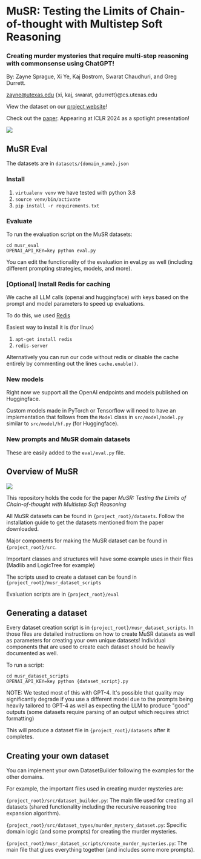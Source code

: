 # MuSR: Testing the Limits of Chain-of-thought with Multistep Soft Reasoning

### Creating murder mysteries that require multi-step reasoning with commonsense using ChatGPT!
By: Zayne Sprague, Xi Ye, Kaj Bostrom, Swarat Chaudhuri, and Greg Durrett.

zayne@utexas.edu {xi, kaj, swarat, gdurrett}@cs.utexas.edu

View the dataset on our [project website](https://zayne-sprague.github.io/MuSR/)!

Check out the [paper](https://arxiv.org/abs/2310.16049). Appearing at ICLR 2024 as a spotlight presentation!

<image src="./imgs/logo.png"></image>

## MuSR Eval

The datasets are in `datasets/{domain_name}.json`

### Install

1. `virtualenv venv` we have tested with python 3.8
2. `source venv/bin/activate`
3. `pip install -r requirements.txt`

### Evaluate


To run the evaluation script on the MuSR datasets:
```shell
cd musr_eval
OPENAI_API_KEY=key python eval.py
```

You can edit the functionality of the evaluation in eval.py as well (including different prompting strategies, models, and more).

### [Optional] Install Redis for caching  

We cache all LLM calls (openai and huggingface) with keys based on the prompt and model parameters to speed up evaluations.

To do this, we used [Redis](https://redis.io/docs/clients/python/)

Easiest way to install it is (for linux)
1. `apt-get install redis`
2. `redis-server`

Alternatively you can run our code without redis or disable the cache entirely by commenting out the lines `cache.enable()`.

### New models

Right now we support all the OpenAI endpoints and models published on Huggingface.  

Custom models made in PyTorch or Tensorflow will need to have an implementation that follows from the `Model` class in `src/model/model.py` similar to `src/model/hf.py` (for Huggingface).  

### New prompts and MuSR domain datasets

These are easily added to the `eval/eval.py` file.


## Overview of MuSR

<image src="./imgs/system_diagram.png"></image>


This repository holds the code for the paper _MuSR: Testing the Limits of Chain-of-thought with Multistep Soft Reasoning_

All MuSR datasets can be found in `{project_root}/datasets`. Follow the installation guide to get the datasets mentioned from the paper downloaded.

Major components for making the MuSR dataset can be found in `{project_root}/src`.  

Important classes and structures will have some example uses in their files (Madlib and LogicTree for example)

The scripts used to create a dataset can be found in `{project_root}/musr_dataset_scripts`

Evaluation scripts are in `{project_root}/eval`


## Generating a dataset

Every dataset creation script is in `{project_root}/musr_dataset_scripts`.  In those files are detailed instructions on how to create MuSR datasets as well as parameters for creating your own unique datasets!  Individual components that are used to create each dataset should be heavily documented as well.

To run a script:

```shell
cd musr_dataset_scripts
OPENAI_API_KEY=key python {dataset_script}.py
```
NOTE: We tested most of this with GPT-4.  It's possible that quality may significantly degrade if you use a different model due to the prompts being heavily tailored to GPT-4 as well as expecting the LLM to produce "good" outputs (some datasets require parsing of an output which requires strict formatting)

This will produce a dataset file in `{project_root}/datasets` after it completes.

## Creating your own dataset

You can implement your own DatasetBuilder following the examples for the other domains.

For example, the important files used in creating murder mysteries are:

`{project_root}/src/dataset_builder.py`: The main file used for creating all datasets (shared functionality including the recursive reasoning tree expansion algorithm).

`{project_root}/src/dataset_types/murder_mystery_dataset.py`: Specific domain logic (and some prompts) for creating the murder mysteries.

`{project_root}/musr_dataset_scripts/create_murder_mysteries.py`: The main file that glues everything together (and includes some more prompts). 
